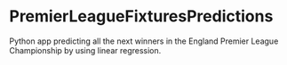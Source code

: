 # PremierLeagueFixturesPredictions
Python app predicting all the next winners in the England Premier League Championship by using linear regression. 
